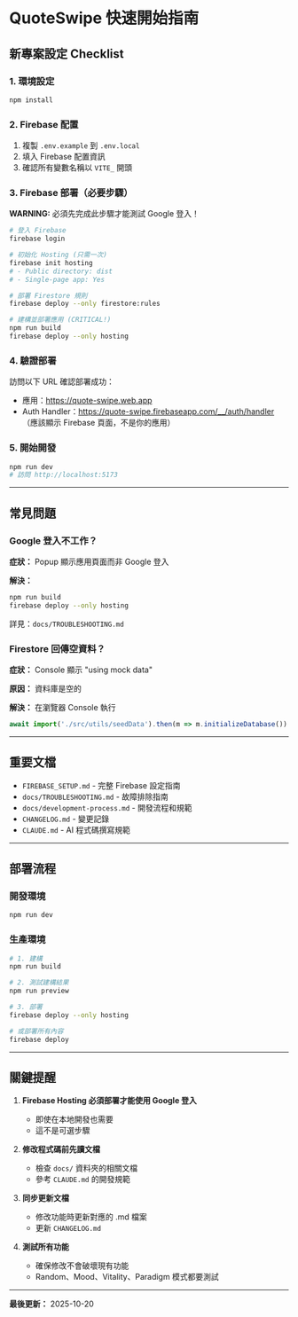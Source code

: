 # QuoteSwipe 快速開始指南

## 新專案設定 Checklist

### 1. 環境設定
```bash
npm install
```

### 2. Firebase 配置
1. 複製 `.env.example` 到 `.env.local`
2. 填入 Firebase 配置資訊
3. 確認所有變數名稱以 `VITE_` 開頭

### 3. Firebase 部署（必要步驟）

**WARNING:** 必須先完成此步驟才能測試 Google 登入！

```bash
# 登入 Firebase
firebase login

# 初始化 Hosting (只需一次)
firebase init hosting
# - Public directory: dist
# - Single-page app: Yes

# 部署 Firestore 規則
firebase deploy --only firestore:rules

# 建構並部署應用 (CRITICAL!)
npm run build
firebase deploy --only hosting
```

### 4. 驗證部署

訪問以下 URL 確認部署成功：
- 應用：https://quote-swipe.web.app
- Auth Handler：https://quote-swipe.firebaseapp.com/__/auth/handler
  （應該顯示 Firebase 頁面，不是你的應用）

### 5. 開始開發

```bash
npm run dev
# 訪問 http://localhost:5173
```

---

## 常見問題

### Google 登入不工作？

**症狀：** Popup 顯示應用頁面而非 Google 登入

**解決：**
```bash
npm run build
firebase deploy --only hosting
```

詳見：`docs/TROUBLESHOOTING.md`

### Firestore 回傳空資料？

**症狀：** Console 顯示 "using mock data"

**原因：** 資料庫是空的

**解決：** 在瀏覽器 Console 執行
```javascript
await import('./src/utils/seedData').then(m => m.initializeDatabase())
```

---

## 重要文檔

- `FIREBASE_SETUP.md` - 完整 Firebase 設定指南
- `docs/TROUBLESHOOTING.md` - 故障排除指南
- `docs/development-process.md` - 開發流程和規範
- `CHANGELOG.md` - 變更記錄
- `CLAUDE.md` - AI 程式碼撰寫規範

---

## 部署流程

### 開發環境
```bash
npm run dev
```

### 生產環境
```bash
# 1. 建構
npm run build

# 2. 測試建構結果
npm run preview

# 3. 部署
firebase deploy --only hosting

# 或部署所有內容
firebase deploy
```

---

## 關鍵提醒

1. **Firebase Hosting 必須部署才能使用 Google 登入**
   - 即使在本地開發也需要
   - 這不是可選步驟

2. **修改程式碼前先讀文檔**
   - 檢查 `docs/` 資料夾的相關文檔
   - 參考 `CLAUDE.md` 的開發規範

3. **同步更新文檔**
   - 修改功能時更新對應的 .md 檔案
   - 更新 `CHANGELOG.md`

4. **測試所有功能**
   - 確保修改不會破壞現有功能
   - Random、Mood、Vitality、Paradigm 模式都要測試

---

**最後更新：** 2025-10-20
